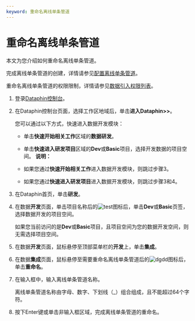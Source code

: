 ```yaml
---
keyword: 重命名离线单条管道
---
```


# 重命名离线单条管道

本文为您介绍如何重命名离线单条管道。

完成离线单条管道的创建，详情请参见[配置离线单条管道](/cn.zh-CN/数据引入/数据集成/离线单条管道/配置离线单条管道.md)。

重命名离线单条管道的权限限制，详情请参见[数据引入权限列表](/cn.zh-CN/权限管理/数据引入权限列表.md)。

1.  登录[Dataphin控制台](https://dataphin.console.aliyun.com/workingArea)。

2.  在Dataphin控制台页面，选择工作区地域后，单击**进入Dataphin\>\>**。

    您可以通过以下方式，快速进入数据开发模块：

    -   单击**快速开始相关工作**区域的**数据研发**。
    -   单击**快速进入研发项目**区域的**Dev**或**Basic**项目，选择开发数据的项目空间。
    **说明：**

    -   如果您通过**快速开始相关工作**进入数据开发模块，则跳过步骤3。
    -   如果您通过**快速进入研发项目**进入数据开发模块，则跳过步骤3和4。
3.  在Dataphin首页，单击**研发**。

4.  在数据**开发**页面，单击项目名称后的![test](https://static-aliyun-doc.oss-accelerate.aliyuncs.com/assets/img/zh-CN/3497549951/p110384.png)图标后，单击**Dev**或**Basic**页签，选择数据开发的项目空间。

    如果您当前访问的是**Dev**或**Basic**项目，且项目空间为您的数据开发空间，则无需选择项目空间。

5.  在数据**开发**页面，鼠标悬停至顶部菜单栏的**开发**上，单击**集成**。

6.  在数据**集成**页面，鼠标悬停至需要重命名离线单条管道后的![dgdd](https://static-aliyun-doc.oss-accelerate.aliyuncs.com/assets/img/zh-CN/1497549951/p80842.png)图标后，单击**重命名**。

7.  在输入框中，输入离线单条管道名称。

    离线单条管道名称由字母、数字、下划线（\_）组合组成，且不能超过64个字符。

8.  按下Enter键或单击非输入框区域，完成离线单条管道的重命名。


